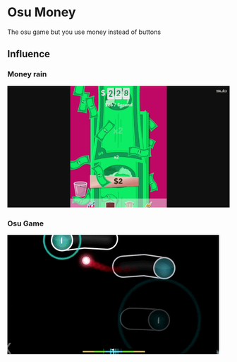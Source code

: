 # Osu Money 

The osu game but you use money instead of buttons

## Influence 

### Money rain

![Money Rain](Res\MoneyRain.gif)


### Osu Game

![Money Rain](Res\Osu.gif)
